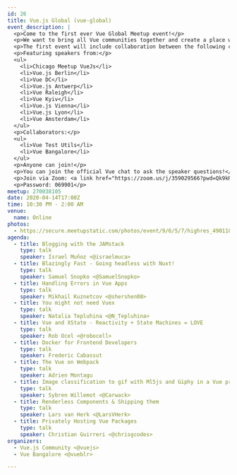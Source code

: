 ```yaml
---
id: 26
title: Vue.js Global (vue-global)
event_description: |
  <p>Come to the first ever Vue Global Meetup event!</p>
  <p>We want to bring all Vue communities together and create a place where we can all share resources and knowledge. Every location can provide a speaker as we broadcast around the world bringing new and seasoned speakers to everyone!</p>
  <p>The first event will include collaboration between the following communities:</p>
  <p>Featuring speakers from:</p>
  <ul>
    <li>Chicago Meetup VueJs</li>
    <li>Vue.js Berlin</li>
    <li>Vue DC</li>
    <li>Vue.js Antwerp</li>
    <li>Vue Raleigh</li>
    <li>Vue Kyiv</li>
    <li>Vue.js Vienna</li>
    <li>Vue.js Lyon</li>
    <li>Vue Amsterdam</li>
  </ul>
  <p>Collaborators:</p>
  <ul>
    <li>Vue Test Utils</li>
    <li>Vue Bangalore</li>
  </ul>
  <p>Anyone can join!</p>
  <p>You can join the official Vue chat to ask the speaker questions!</p>
  <p>Join via Zoom: <a link href="https://zoom.us/j/359029566?pwd=Qk9kRWtnOVdDTWNNWVdrZnFTZVdUdz09">https://zoom.us/j/359029566?pwd=Qk9kRWtnOVdDTWNNWVdrZnFTZVdUdz09</a></p>
  <p>Password: 069901</p>
meetup: 270038105
date: 2020-04-14T17:00Z
time: 10:30 PM - 2:00 AM
venue:
  name: Online
photos:
  - https://secure.meetupstatic.com/photos/event/9/6/5/7/highres_490118487.jpeg
agenda:
  - title: Blogging with the JAMstack
    type: talk
    speaker: Israel Muñoz <@israelmuca>
  - title: Blazingly Fast - Going headless with Nuxt!
    type: talk
    speaker: Samuel Snopko <@SamuelSnopko>
  - title: Handling Errors in Vue Apps
    type: talk
    speaker: Mikhail Kuznetcov <@shershen08>
  - title: You might not need Vuex
    type: talk
    speaker: Natalia Tepluhina <@N_Tepluhina>
  - title: Vue and XState - Reactivity + State Machines = LOVE
    type: talk
    speaker: Rob Ocel <@robocell>
  - title: Docker for Frontend Developers
    type: talk
    speaker: Frederic Cabassut
  - title: The Vue on Webpack
    type: talk
    speaker: Adrien Montagu
  - title: Image classification to gif with Ml5js and Giphy in a Vue project
    type: talk
    speaker: Sybren Willemot <@Carwack>
  - title: Renderless Components & Shipping them
    type: talk
    speaker: Lars van Herk <@LarsVHerk>
  - title: Privately Hosting Vue Packages
    type: talk
    speaker: Christian Guirreri <@chrisgcodes>
organizers:
  - Vue.js Community <@vuejs>
  - Vue Bangalore <@vueblr>

---
```


<EventPage />

